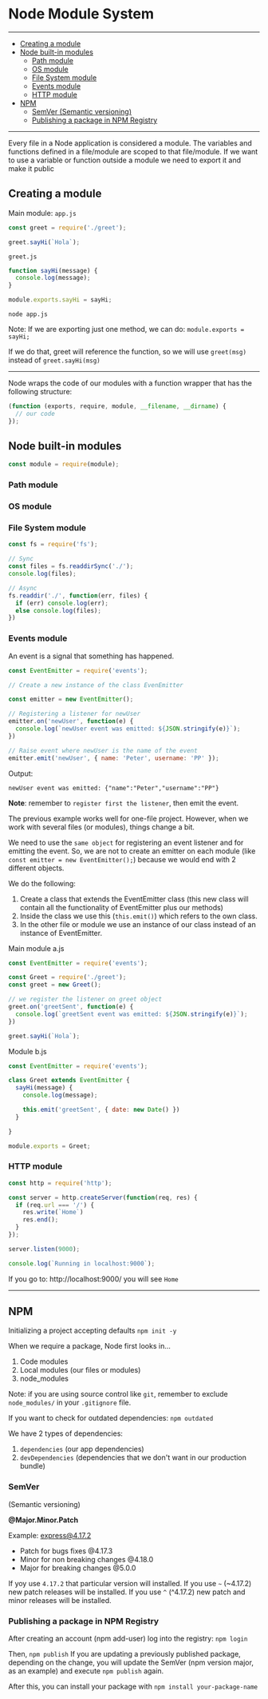 # Node Module System

---

* [Creating a module](#creating-a-module)
* [Node built-in modules](#node-built-in-modules)
  + [Path module](#path-module)
  + [OS module](#os-module)
  + [File System module](#file-system-module)
  + [Events module](#events-module)
  + [HTTP module](#http-module)
* [NPM](#npm)
  + [SemVer (Semantic versioning)](#semver)
  + [Publishing a package in NPM Registry](#publishing-a-package-in-npm-registry)

---

Every file in a Node application is considered a module.
The variables and functions defined in a file/module are scoped to that file/module. 
If we want to use a variable or function outside a module we need to export it and make it public

## Creating a module

Main module: `app.js`

```js
const greet = require('./greet');

greet.sayHi(`Hola`);
```

`greet.js`

```js
function sayHi(message) {
  console.log(message);
}

module.exports.sayHi = sayHi;
```

```
node app.js
```

Note: If we are exporting just one method, we can do: `module.exports = sayHi;`

If we do that, greet will reference the function, so we will use `greet(msg)` instead of `greet.sayHi(msg)`

---

Node wraps the code of our modules with a function wrapper that has the following structure:

```js
(function (exports, require, module, __filename, __dirname) {
  // our code
});
```

## Node built-in modules

```js
const module = require(module);
```

### Path module

### OS module

### File System module

```js
const fs = require('fs');

// Sync
const files = fs.readdirSync('./');
console.log(files);

// Async
fs.readdir('./', function(err, files) {
  if (err) console.log(err);
  else console.log(files);
})
```

### Events module

An event is a signal that something has happened.

```js
const EventEmitter = require('events');

// Create a new instance of the class EvenEmitter

const emitter = new EventEmitter();

// Registering a listener for newUser
emitter.on('newUser', function(e) {
  console.log(`newUser event was emitted: ${JSON.stringify(e)}`);
})

// Raise event where newUser is the name of the event 
emitter.emit('newUser', { name: 'Peter', username: 'PP' });
```

Output:
```
newUser event was emitted: {"name":"Peter","username":"PP"}
```

**Note**: remember to `register first the listener`, then emit the event.

The previous example works well for one-file project. However, when we work with several files (or modules), things change a bit.

We need to use the `same object` for registering an event listener and for emitting the event.
So, we are not to create an emitter on each module (like `const emitter = new EventEmitter();`) because we would end with 2 different objects.

We do the following:
1. Create a class that extends the EventEmitter class (this new class will contain all the functionality of EventEmitter plus our methods)
2. Inside the class we use this (`this.emit()`) which refers to the own class.
3. In the other file or module we use an instance of our class instead of an instance of EventEmitter.

Main module a.js

```js
const EventEmitter = require('events');

const Greet = require('./greet');
const greet = new Greet();

// we register the listener on greet object
greet.on('greetSent', function(e) {
  console.log(`greetSent event was emitted: ${JSON.stringify(e)}`);
})

greet.sayHi(`Hola`);
```

Module b.js

```js
const EventEmitter = require('events');

class Greet extends EventEmitter {
  sayHi(message) {
    console.log(message);

    this.emit('greetSent', { date: new Date() })
  }

}

module.exports = Greet;
```

### HTTP module

```js
const http = require('http');

const server = http.createServer(function(req, res) {
  if (req.url === '/') {
    res.write(`Home`)
    res.end();
  }
});

server.listen(9000);

console.log(`Running in localhost:9000`);
```

If you go to: http://localhost:9000/ you will see `Home`

---

## NPM

Initializing a project accepting defaults `npm init -y`

When we require a package, Node first looks in...

1. Code modules
2. Local modules (our files or modules)
3. node_modules

Note: if you are using source control like `git`, remember to exclude `node_modules/` in your `.gitignore` file.

If you want to check for outdated dependencies: `npm outdated`

We have 2 types of dependencies: 
1. `dependencies` (our app dependencies)
2. `devDependencies` (dependencies that we don't want in our production bundle)

### SemVer 
(Semantic versioning)

**@Major.Minor.Patch**

Example: express@4.17.2

* Patch for bugs fixes @4.17.3
* Minor for non breaking changes @4.18.0
* Major for breaking changes @5.0.0

If yoy use `4.17.2` that particular version will installed.
If you use `~` (~4.17.2) new patch releases will be installed.
If you use `^` (^4.17.2) new patch and minor releases will be installed.

### Publishing a package in NPM Registry

After creating an account (npm add-user) log into the registry: `npm login`

Then, `npm publish`
If you are updating a previously published package, depending on the change, you will update the SemVer (npm version major, as an example) and execute `npm publish` again.

After this, you can install your package with `npm install your-package-name`

